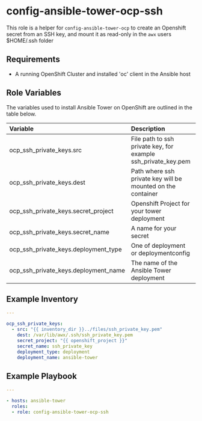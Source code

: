 config-ansible-tower-ocp-ssh
============================

This role is a helper for `config-ansible-tower-ocp` to create an Openshift secret from an SSH key, and mount it as read-only in the `awx` users $HOME/.ssh folder

## Requirements

  - A running OpenShift Cluster and installed 'oc' client in the Ansible host


## Role Variables

The variables used to install Ansible Tower on OpenShift are outlined in the table below. 

| Variable | Description | Required | Defaults |
|:---------|:------------|:---------|:---------|
|ocp_ssh_private_keys.src|File path to ssh private key, for example ssh_private_key.pem|yes||
|ocp_ssh_private_keys.dest|Path where ssh private key will be mounted on the container|yes|/var/lib/awx/.ssh + src \| basename|
|ocp_ssh_private_keys.secret_project|Openshift Project for your tower deployment|yes|test-tower|
|ocp_ssh_private_keys.secret_name|A name for your secret|yes|src \| basename|
|ocp_ssh_private_keys.deployment_type|One of deployment or deploymentconfig|no|deployment|
|ocp_ssh_private_keys.deployment_name|The name of the Ansible Tower deployment|yes|ansible-tower|

## Example Inventory

```yaml
---

ocp_ssh_private_keys:
  - src: "{{ inventory_dir }}../files/ssh_private_key.pem"
    dest: /var/lib/awx/.ssh/ssh_private_key.pem
    secret_project: "{{ openshift_project }}"
    secret_name: ssh_private_key
    deployment_type: deployment
    deployment_name: ansible-tower
```

## Example Playbook

```yaml
---

- hosts: ansible-tower
  roles:
  - role: config-ansible-tower-ocp-ssh
```